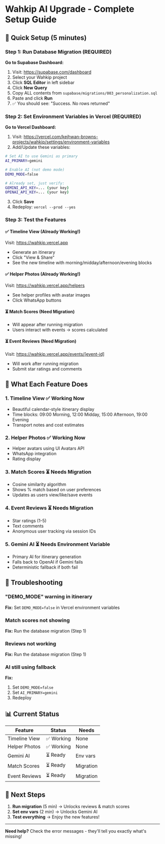 # Wahkip AI Upgrade - Complete Setup Guide

## 🚀 Quick Setup (5 minutes)

### Step 1: Run Database Migration (REQUIRED)

**Go to Supabase Dashboard:**
1. Visit: https://supabase.com/dashboard
2. Select your Wahkip project
3. Click **SQL Editor** in left sidebar
4. Click **New Query**
5. Copy ALL contents from `supabase/migrations/003_personalization.sql`
6. Paste and click **Run**
7. ✅ You should see: "Success. No rows returned"

### Step 2: Set Environment Variables in Vercel (REQUIRED)

**Go to Vercel Dashboard:**
1. Visit: https://vercel.com/kejhwan-browns-projects/wahkip/settings/environment-variables
2. Add/Update these variables:

```bash
# Set AI to use Gemini as primary
AI_PRIMARY=gemini

# Enable AI (not demo mode)
DEMO_MODE=false

# Already set, just verify:
GEMINI_API_KEY=... (your key)
OPENAI_API_KEY=... (your key)
```

3. Click **Save**
4. Redeploy: `vercel --prod --yes`

### Step 3: Test the Features

#### ✅ Timeline View (Already Working!)
Visit: https://wahkip.vercel.app
- Generate an itinerary
- Click "View & Share" 
- See the new timeline with morning/midday/afternoon/evening blocks

#### ✅ Helper Photos (Already Working!)
Visit: https://wahkip.vercel.app/helpers
- See helper profiles with avatar images
- Click WhatsApp buttons

#### ⏳ Match Scores (Need Migration)
- Will appear after running migration
- Users interact with events → scores calculated

#### ⏳ Event Reviews (Need Migration)
Visit: https://wahkip.vercel.app/events/[event-id]
- Will work after running migration
- Submit star ratings and comments

## 🔧 What Each Feature Does

### 1. **Timeline View** ✅ Working Now
- Beautiful calendar-style itinerary display
- Time blocks: 09:00 Morning, 12:00 Midday, 15:00 Afternoon, 19:00 Evening
- Transport notes and cost estimates

### 2. **Helper Photos** ✅ Working Now
- Helper avatars using UI Avatars API
- WhatsApp integration
- Rating display

### 3. **Match Scores** ⏳ Needs Migration
- Cosine similarity algorithm
- Shows % match based on user preferences
- Updates as users view/like/save events

### 4. **Event Reviews** ⏳ Needs Migration
- Star ratings (1-5)
- Text comments
- Anonymous user tracking via session IDs

### 5. **Gemini AI** ⏳ Needs Environment Variable
- Primary AI for itinerary generation
- Falls back to OpenAI if Gemini fails
- Deterministic fallback if both fail

## 🐛 Troubleshooting

### "DEMO_MODE" warning in itinerary
**Fix:** Set `DEMO_MODE=false` in Vercel environment variables

### Match scores not showing
**Fix:** Run the database migration (Step 1)

### Reviews not working
**Fix:** Run the database migration (Step 1)

### AI still using fallback
**Fix:** 
1. Set `DEMO_MODE=false`
2. Set `AI_PRIMARY=gemini`
3. Redeploy

## 📊 Current Status

| Feature | Status | Needs |
|---------|--------|-------|
| Timeline View | ✅ Working | None |
| Helper Photos | ✅ Working | None |
| Gemini AI | ⏳ Ready | Env vars |
| Match Scores | ⏳ Ready | Migration |
| Event Reviews | ⏳ Ready | Migration |

## 🎯 Next Steps

1. **Run migration** (5 min) → Unlocks reviews & match scores
2. **Set env vars** (2 min) → Unlocks Gemini AI
3. **Test everything** → Enjoy the new features!

---

**Need help?** Check the error messages - they'll tell you exactly what's missing!

